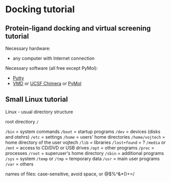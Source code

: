 # Docking tutorial
## Protein-ligand docking and virtual screening tutorial

Necessary hardware:
* any computer with Internet connection

Necessary software (all free except PyMol):
* [Putty](https://www.chiark.greenend.org.uk/~sgtatham/putty/latest.html)
* [VMD](http://www.ks.uiuc.edu/Research/vmd/) or [UCSF Chimera](https://www.cgl.ucsf.edu/chimera/) or [PyMol](https://www.pymol.org/)

## Small Linux tutorial

Linux - usual directory structure

root directiory `/`

`/bin` = system commands
`/boot` = startup programs
`/dev` = devices (disks and otehrs)
`/etc` = settings
`/home` = users' home directories
`/home/vojtech` = home directory of the user vojtech
`/lib` = libraries
`/lost+found` = ?
`/media` or `/mnt` = access to CD/DVD or USB drives
`/opt` = other programs
`/proc` = processes
`/root` = superuser's home directory
`/sbin` = additional programs
`/sys` = system
`/temp` or `/tmp` = temporary data
`/usr` = main user programs
`/var` = others

names of files: case-sensitive, avoid space, or @$%^&*()+=/


